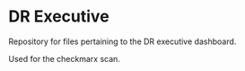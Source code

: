 # DR Executive

Repository for files pertaining to the DR executive dashboard. 

Used for the checkmarx scan. 